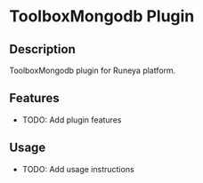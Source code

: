 # ToolboxMongodb Plugin

## Description
ToolboxMongodb plugin for Runeya platform.

## Features
- TODO: Add plugin features

## Usage
- TODO: Add usage instructions
